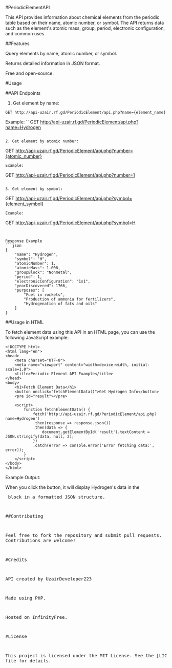 #PeriodicElementAPI

This API provides information about chemical elements from the periodic table based on their name, atomic number, or symbol. The API returns data such as the element's atomic mass, group, period, electronic configuration, and common uses.

##Features

Query elements by name, atomic number, or symbol.

Returns detailed information in JSON format.

Free and open-source.


#Usage

##API Endpoints

1. Get element by name:
```
GET http://api-uzair.rf.gd/PeriodicElement/api.php?name={element_name}
```
Example:
``
GET http://api-uzair.rf.gd/PeriodicElement/api.php?name=Hydrogen
```

2. Get element by atomic number:
```
GET http://api-uzair.rf.gd/PeriodicElement/api.php?number={atomic_number}
```
Example:
```
GET http://api-uzair.rf.gd/PeriodicElement/api.php?number=1
```

3. Get element by symbol:
```
GET http://api-uzair.rf.gd/PeriodicElement/api.php?symbol={element_symbol}
```
Example:
```
GET http://api-uzair.rf.gd/PeriodicElement/api.php?symbol=H
```


Response Example
```json
{
    "name": "Hydrogen",
    "symbol": "H",
    "atomicNumber": 1,
    "atomicMass": 1.008,
    "groupBlock": "Nonmetal",
    "period": 1,
    "electronicConfiguration": "1s1",
    "yearDiscovered": 1766,
    "purposes": [
        "Fuel in rockets",
        "Production of ammonia for fertilizers",
        "Hydrogenation of fats and oils"
    ]
}
```
##Usage in HTML

To fetch element data using this API in an HTML page, you can use the following JavaScript example:
```
<!DOCTYPE html>
<html lang="en">
<head>
    <meta charset="UTF-8">
    <meta name="viewport" content="width=device-width, initial-scale=1.0">
    <title>Periodic Element API Example</title>
</head>
<body>
    <h1>Fetch Element Data</h1>
    <button onclick="fetchElementData()">Get Hydrogen Info</button>
    <pre id="result"></pre>

    <script>
        function fetchElementData() {
            fetch('http://api-uzair.rf.gd/PeriodicElement/api.php?name=Hydrogen')
            .then(response => response.json())
            .then(data => {
                document.getElementById('result').textContent = JSON.stringify(data, null, 2);
            })
            .catch(error => console.error('Error fetching data:', error));
        }
    </script>
</body>
</html>
```
Example Output:

When you click the button, it will display Hydrogen's data in the <pre> block in a formatted JSON structure.

##Contributing

Feel free to fork the repository and submit pull requests. Contributions are welcome!

#Credits

API created by UzairDeveloper223

Made using PHP.

Hosted on InfinityFree.


#License

This project is licensed under the MIT License. See the [LICENSE] file for details.

